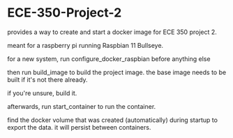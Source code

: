 # ECE-350-Project-2

provides a way to create and start a docker image for ECE 350 project 2.

meant for a raspberry pi running Raspbian 11 Bullseye.

for a new system, run configure_docker_raspbian before anything else

then run build_image to build the project image. the base image needs to be built if it's not there already.

if you're unsure, build it.

afterwards, run start_container to run the container.

find the docker volume that was created (automatically) during startup to export the data. it will persist between containers.

